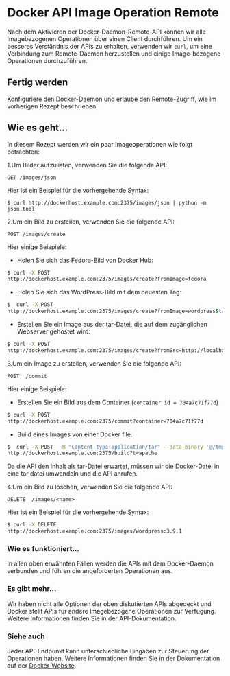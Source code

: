# Docker API Image Operation Remote

Nach dem Aktivieren der Docker-Daemon-Remote-API können wir alle Imagebezogenen Operationen über einen Client durchführen. Um ein besseres Verständnis der APIs zu erhalten, verwenden wir `curl`, um eine Verbindung zum Remote-Daemon herzustellen und einige Image-bezogene Operationen durchzuführen.

## Fertig werden

Konfiguriere den Docker-Daemon und erlaube den Remote-Zugriff, wie im vorherigen Rezept beschrieben.

## Wie es geht…

In diesem Rezept werden wir ein paar Imageoperationen wie folgt betrachten:

1.Um Bilder aufzulisten, verwenden Sie die folgende API:

`GET /images/json`

Hier ist ein Beispiel für die vorhergehende Syntax:

`$ curl http://dockerhost.example.com:2375/images/json | python -m json.tool`

2.Um ein Bild zu erstellen, verwenden Sie die folgende API:

`POST /images/create`

Hier einige Beispiele:

* Holen Sie sich das Fedora-Bild von Docker Hub:

```sh
$ curl -X POST
http://dockerhost.example.com:2375/images/create?fromImage=fedora
```

* Holen Sie sich das WordPress-Bild mit dem neuesten Tag:

```sh
$  curl -X POST
http://dockerhost.example.com:2375/images/create?fromImage=wordpress&tag=latest
```

* Erstellen Sie ein Image aus der tar-Datei, die auf dem zugänglichen Webserver gehostet wird:

```sh
$ curl -X POST
http://dockerhost.example.com:2375/images/create?fromSrc=http://localhost/image.tar
```

3.Um ein Image zu erstellen, verwenden Sie die folgende API:

`POST  /commit`

Hier einige Beispiele:

* Erstellen Sie ein Bild aus dem Container (`container id = 704a7c71f77d`)

```sh
$ curl -X POST
http://dockerhost.example.com:2375/commit?container=704a7c71f77d
```

* Build eines Images von einer Docker file:

```sh
$  curl -X POST  -H "Content-type:application/tar" --data-binary '@/tmp/Dockerfile.tar.gz'  
http://dockerhost.example.com:2375/build?t=apache
```

Da die API den Inhalt als tar-Datei erwartet, müssen wir die Docker-Datei in eine tar datei umwandeln  und die API anrufen.

4.Um ein Bild zu löschen, verwenden Sie die folgende API:

`DELETE  /images/<name>`

Hier ist ein Beispiel für die vorhergehende Syntax:

```sh
$ curl -X DELETE
http://dockerhost.example.com:2375/images/wordpress:3.9.1
```

### Wie es funktioniert…

In allen oben erwähnten Fällen werden die APIs mit dem Docker-Daemon verbunden und führen die angeforderten Operationen aus.

### Es gibt mehr…

Wir haben nicht alle Optionen der oben diskutierten APIs abgedeckt und Docker stellt APIs für andere Imagebezogene Operationen zur Verfügung. Weitere Informationen finden Sie in der API-Dokumentation.

### Siehe auch

Jeder API-Endpunkt kann unterschiedliche Eingaben zur Steuerung der Operationen haben. Weitere Informationen finden Sie in der Dokumentation auf der [Docker-Website](https://docs.docker.com/reference/api/docker_remote_api_v1.18/#22-images).
